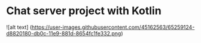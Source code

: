 # Chat server project with Kotlin
![alt text] (https://user-images.githubusercontent.com/45162563/65259124-d8820180-db0c-11e9-881d-8654fc1fe332.png)
